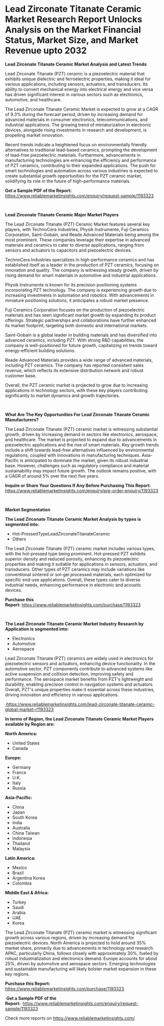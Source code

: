<p><h1>Lead Zirconate Titanate Ceramic Market Research Report Unlocks Analysis on the Market Financial Status, Market Size, and Market Revenue upto 2032</h1></p><p><strong>Lead Zirconate Titanate Ceramic Market Analysis and Latest Trends</strong></p>
<p><p>Lead Zirconate Titanate (PZT) ceramic is a piezoelectric material that exhibits unique dielectric and ferroelectric properties, making it ideal for various applications, including sensors, actuators, and transducers. Its ability to convert mechanical energy into electrical energy and vice versa has driven significant interest in various sectors such as electronics, automotive, and healthcare.</p><p>The Lead Zirconate Titanate Ceramic Market is expected to grow at a CAGR of 9.3% during the forecast period, driven by increasing demand for advanced materials in consumer electronics, telecommunications, and industrial applications. The growing trend of miniaturization in electronic devices, alongside rising investments in research and development, is propelling market innovation.</p><p>Recent trends indicate a heightened focus on environmentally friendly alternatives to traditional lead-based ceramics, prompting the development of lead-free piezoelectric materials. Furthermore, advancements in manufacturing technologies are enhancing the efficiency and performance of PZT ceramics, contributing to their expanded applications. The push for smart technologies and automation across various industries is expected to create substantial growth opportunities for the PZT ceramic market, solidifying its role in the future of high-performance materials.</p></p>
<p><strong>Get a Sample PDF of the Report:&nbsp;</strong> <a href="https://www.reliablemarketinsights.com/enquiry/request-sample/1193323?utm_campaign=3454&utm_medium=2&utm_source=Github&utm_content=ia&utm_term=22032025&utm_id=lead-zirconate-titanate-ceramic">https://www.reliablemarketinsights.com/enquiry/request-sample/1193323</a></p>
<p>&nbsp;</p>
<p><strong>Lead Zirconate Titanate Ceramic Major Market Players</strong></p>
<p><p>The Lead Zirconate Titanate (PZT) Ceramic Market features several key players, with TechnoCera Industries, Physik Instrumente, Fuji Ceramics Corporation, Saint-Gobain, and Reade Advanced Materials being among the most prominent. These companies leverage their expertise in advanced materials and ceramics to cater to diverse applications, ranging from sensors and actuators to capacitors and piezoelectric devices.</p><p>TechnoCera Industries specializes in high-performance ceramics and has established itself as a leader in the production of PZT ceramics, focusing on innovation and quality. The company is witnessing steady growth, driven by rising demand for smart materials in automotive and industrial applications. </p><p>Physik Instrumente is known for its precision positioning systems incorporating PZT technology. The company is experiencing growth due to increasing investments in automation and robotics. With advancements in miniature positioning solutions, it anticipates a robust market presence.</p><p>Fuji Ceramics Corporation focuses on the production of piezoelectric materials and has seen significant market growth by expanding its product offerings. Strategic partnerships and collaborations have further enhanced its market footprint, targeting both domestic and international markets.</p><p>Saint-Gobain is a global leader in building materials and has diversified into advanced ceramics, including PZT. With strong R&D capabilities, the company is well-positioned for future growth, capitalizing on trends toward energy-efficient building solutions.</p><p>Reade Advanced Materials provides a wide range of advanced materials, including PZT ceramics. The company has reported consistent sales revenue, which reflects its extensive distribution network and robust customer base.</p><p>Overall, the PZT ceramic market is projected to grow due to increasing applications in technology sectors, with these key players contributing significantly to market dynamics and growth trajectories.</p></p>
<p>&nbsp;</p>
<p><strong>What Are The Key Opportunities For Lead Zirconate Titanate Ceramic Manufacturers?</strong></p>
<p><p>The Lead Zirconate Titanate (PZT) ceramic market is witnessing substantial growth, driven by increasing demand in sectors like electronics, aerospace, and healthcare. The market is projected to expand due to advancements in piezoelectric applications and the rise of smart materials. Key growth trends include a shift towards lead-free alternatives influenced by environmental regulations, coupled with innovations in manufacturing techniques. Asia-Pacific is anticipated to dominate the market, given its robust industrial base. However, challenges such as regulatory compliance and material sustainability may impact future growth. The outlook remains positive, with a CAGR of around 5% over the next five years.</p></p>
<p><strong>Inquire or Share Your Questions If Any Before Purchasing This Report:</strong> <a href="https://www.reliablemarketinsights.com/enquiry/pre-order-enquiry/1193323?utm_campaign=3454&utm_medium=2&utm_source=Github&utm_content=ia&utm_term=22032025&utm_id=lead-zirconate-titanate-ceramic">https://www.reliablemarketinsights.com/enquiry/pre-order-enquiry/1193323</a></p>
<p>&nbsp;</p>
<p><strong>Market Segmentation</strong></p>
<p><strong>The Lead Zirconate Titanate Ceramic Market Analysis by types is segmented into:</strong></p>
<p><ul><li>Hot-PressedTypeLeadZirconateTitanateCeramic</li><li>Others</li></ul></p>
<p><p>The Lead Zirconate Titanate (PZT) ceramic market includes various types, with the hot-pressed type being prominent. Hot-pressed PZT exhibits superior density and reduced porosity, enhancing its piezoelectric properties and making it suitable for applications in sensors, actuators, and transducers. Other types of PZT ceramics may include variations like conventional sintered or sol-gel processed materials, each optimized for specific end-use applications. Overall, these types cater to diverse industrial needs, enhancing performance in electronic and acoustic devices.</p></p>
<p><strong>Purchase this Report:&nbsp;</strong><a href="https://www.reliablemarketinsights.com/purchase/1193323?utm_campaign=3454&utm_medium=2&utm_source=Github&utm_content=ia&utm_term=22032025&utm_id=lead-zirconate-titanate-ceramic">https://www.reliablemarketinsights.com/purchase/1193323</a></p>
<p>&nbsp;</p>
<p><strong>The Lead Zirconate Titanate Ceramic Market Industry Research by Application is segmented into:</strong></p>
<p><ul><li>Electronics</li><li>Automotive</li><li>Aerospace</li></ul></p>
<p><p>Lead Zirconate Titanate (PZT) ceramics are widely used in electronics for piezoelectric sensors and actuators, enhancing device functionality. In the automotive sector, PZT components contribute to advanced systems like active suspension and collision detection, improving safety and performance. The aerospace market benefits from PZT's lightweight and durability, enabling precision control in navigation systems and actuators. Overall, PZT's unique properties make it essential across these industries, driving innovation and efficiency in various applications.</p></p>
<p><a href="https://www.reliablemarketinsights.com/lead-zirconate-titanate-ceramic-global-market-r1193323?utm_campaign=3454&utm_medium=2&utm_source=Github&utm_content=ia&utm_term=22032025&utm_id=lead-zirconate-titanate-ceramic">&nbsp;https://www.reliablemarketinsights.com/lead-zirconate-titanate-ceramic-global-market-r1193323</a></p>
<p><strong>In terms of Region, the Lead Zirconate Titanate Ceramic Market Players available by Region are:</strong></p>
<p>
    <p> <strong> North America: </strong>
        <ul>
            <li>United States</li>
            <li>Canada</li>
        </ul>
        </p> 
    <p> <strong> Europe: </strong>
        <ul>
            <li>Germany</li>
            <li>France</li>
            <li>U.K.</li>
            <li>Italy</li>
            <li>Russia</li>
        </ul>
        </p> 
    <p> <strong> Asia-Pacific: </strong>
        <ul>
            <li>China</li>
            <li>Japan</li>
            <li>South Korea</li>
            <li>India</li>
            <li>Australia</li>
            <li>China Taiwan</li>
            <li>Indonesia</li>
            <li>Thailand</li>
            <li>Malaysia</li>
        </ul>
        </p> 
    <p> <strong> Latin America: </strong>
        <ul>
            <li>Mexico</li>
            <li>Brazil</li>
            <li>Argentina Korea</li>
            <li>Colombia</li>
        </ul>
        </p> 
    <p> <strong> Middle East & Africa: </strong>
        <ul>
            <li>Turkey</li>
            <li>Saudi</li>
            <li>Arabia</li>
            <li>UAE</li>
            <li>Korea</li>
        </ul>
    </p>
    </p>
<p><p>The Lead Zirconate Titanate (PZT) ceramic market is witnessing significant growth across various regions, driven by increasing demand for piezoelectric devices. North America is projected to hold around 35% market share, primarily due to advancements in technology and research. APAC, particularly China, follows closely with approximately 30%, fueled by robust industrialization and electronics demand. Europe accounts for about 25%, driven by automotive and aerospace sectors. Emerging technologies and sustainable manufacturing will likely bolster market expansion in these key regions.</p></p>
<p><strong>Purchase this Report: </strong><a href="https://www.reliablemarketinsights.com/purchase/1193323?utm_campaign=3454&utm_medium=2&utm_source=Github&utm_content=ia&utm_term=22032025&utm_id=lead-zirconate-titanate-ceramic">https://www.reliablemarketinsights.com/purchase/1193323</a></p>
<p>&nbsp;<strong>Get a Sample PDF of the Report:&nbsp;&nbsp;</strong><a href="https://www.reliablemarketinsights.com/enquiry/request-sample/1193323?utm_campaign=3454&utm_medium=2&utm_source=Github&utm_content=ia&utm_term=22032025&utm_id=lead-zirconate-titanate-ceramic">https://www.reliablemarketinsights.com/enquiry/request-sample/1193323</a></p>
<p><strong></strong></p>
<p>Check more reports on <a href="https://www.reliablemarketinsights.com/?utm_campaign=3454&utm_medium=2&utm_source=Github&utm_content=ia&utm_term=22032025&utm_id=lead-zirconate-titanate-ceramic">https://www.reliablemarketinsights.com/</a></p>